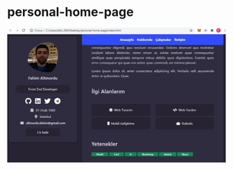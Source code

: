 # personal-home-page

<img src="https://github.com/fahimaltinordu/personal-home-page/blob/main/php.jpg"></img>
